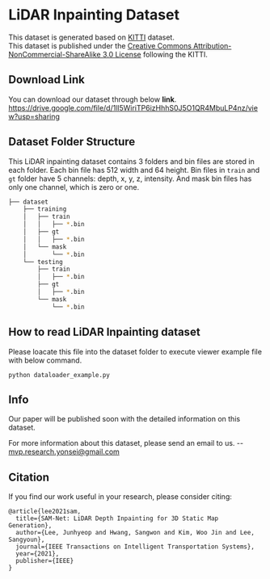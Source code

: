 # LiDAR Inpainting Dataset
This dataset is generated based on <a href="http://www.cvlibs.net/datasets/kitti/index.php" target="_blank">KITTI</a> dataset.  
This dataset is published under the <a href="https://creativecommons.org/licenses/by-nc-sa/3.0/" target="_blank">Creative Commons Attribution-NonCommercial-ShareAlike 3.0 License</a> following the KITTI.


## Download Link
You can download our dataset through below **link**.
https://drive.google.com/file/d/1ll5WiriTP6izHhhS0J5O1QR4MbuLP4nz/view?usp=sharing


## Dataset Folder Structure
This LiDAR inpainting dataset contains 3 folders and bin files are stored in each folder.
Each bin file has 512 width and 64 height.
Bin files in ```train``` and ```gt``` folder have 5 channels: depth, x, y, z, intensity.
And mask bin files has only one channel, which is zero or one.

```bash
├── dataset
    ├── training
    │   ├── train
    │   │   ├── *.bin
    │   ├── gt
    │   │   ├── *.bin
    │   └── mask
    │       └── *.bin
    └── testing
        ├── train
        │   ├── *.bin
        ├── gt
        │   ├── *.bin
        └── mask
            └── *.bin
```


## How to read LiDAR Inpainting dataset
Please loacate this file into the dataset folder to execute viewer example file with below command.
```
python dataloader_example.py
```


## Info
Our paper will be published soon with the detailed information on this dataset.

For more information about this dataset, please send an email to us.
-- mvp.research.yonsei@gmail.com


## Citation
If you find our work useful in your research, please consider citing:

```
@article{lee2021sam,
  title={SAM-Net: LiDAR Depth Inpainting for 3D Static Map Generation},
  author={Lee, Junhyeop and Hwang, Sangwon and Kim, Woo Jin and Lee, Sangyoun},
  journal={IEEE Transactions on Intelligent Transportation Systems},
  year={2021},
  publisher={IEEE}
}
```


